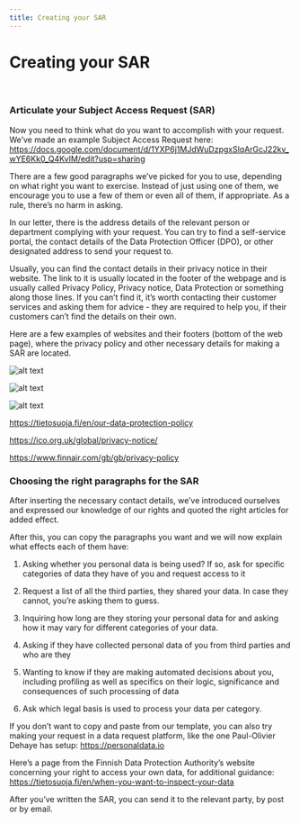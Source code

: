 ```yaml
---
title: Creating your SAR
---
```

# Creating your SAR
&nbsp;

### Articulate your Subject Access Request (SAR)

Now you need to think what do you want to accomplish with your request. We’ve made an example Subject Access Request here: <https://docs.google.com/document/d/1YXP6j1MJdWuDzpgxSlqArGcJ22kv_wYE6Kk0_Q4KvIM/edit?usp=sharing>

There are a few good paragraphs we’ve picked for you to use, depending on what right you want to exercise. Instead of just using one of them, we encourage you to use a few of them or even all of them, if appropriate. As a rule, there’s no harm in asking.

In our letter, there is the address details of the relevant person or department complying with your request. You can try to find a self-service portal, the contact details of the Data Protection Officer (DPO), or other designated address to send your request to.

Usually, you can find the contact details in their privacy notice in their website. The link to it is usually located in the footer of the webpage and is usually called Privacy Policy, Privacy notice, Data Protection or something along those lines. If you can’t find it, it’s worth contacting their customer services and asking them for advice - they are required to help you, if their customers can’t find the details on their own.

Here are a few examples of websites and their footers (bottom of the web page), where the privacy policy and other necessary details for making a SAR are located.

![alt text](https://raw.githubusercontent.com/digirights/course-in-a-box/gh-pages/img/DataOmbudsman_footer.jpg "Footer of the Finnish Data Ombudsman's website")

![alt text](https://raw.githubusercontent.com/digirights/course-in-a-box/gh-pages/img/ICO_footer.jpg "Footer of the British Information Commissioner's Office's website")

![alt text](https://raw.githubusercontent.com/digirights/course-in-a-box/gh-pages/img/Finnair_footer.jpg "Footer of Finnair's website")

<https://tietosuoja.fi/en/our-data-protection-policy>

<https://ico.org.uk/global/privacy-notice/>

<https://www.finnair.com/gb/gb/privacy-policy>

### Choosing the right paragraphs for the SAR

After inserting the necessary contact details, we’ve introduced ourselves and expressed our knowledge of our rights and quoted the right articles for added effect.

After this, you can copy the paragraphs you want and we will now explain what effects each of them have:

1. Asking whether you personal data is being used? If so, ask for specific categories of data they have of you and request access to it

2. Request a list of all the third parties, they shared your data. In case they cannot, you’re asking them to guess.

3. Inquiring how long are they storing your personal data for and asking how it may vary for different categories of your data.

4. Asking if they have collected personal data of you from third parties and who are they

5. Wanting to know if they are making automated decisions about you, including profiling as well as specifics on their logic, significance and consequences of such processing of data

6. Ask which legal basis is used to process your data per category.

If you don’t want to copy and paste from our template, you can also try making your request in a data request platform, like the one Paul-Olivier Dehaye has setup: <https://personaldata.io>

Here’s a page from the Finnish Data Protection Authority’s website concerning your right to access your own data, for additional guidance: <https://tietosuoja.fi/en/when-you-want-to-inspect-your-data>

After you’ve written the SAR, you can send it to the relevant party, by post or by email.
